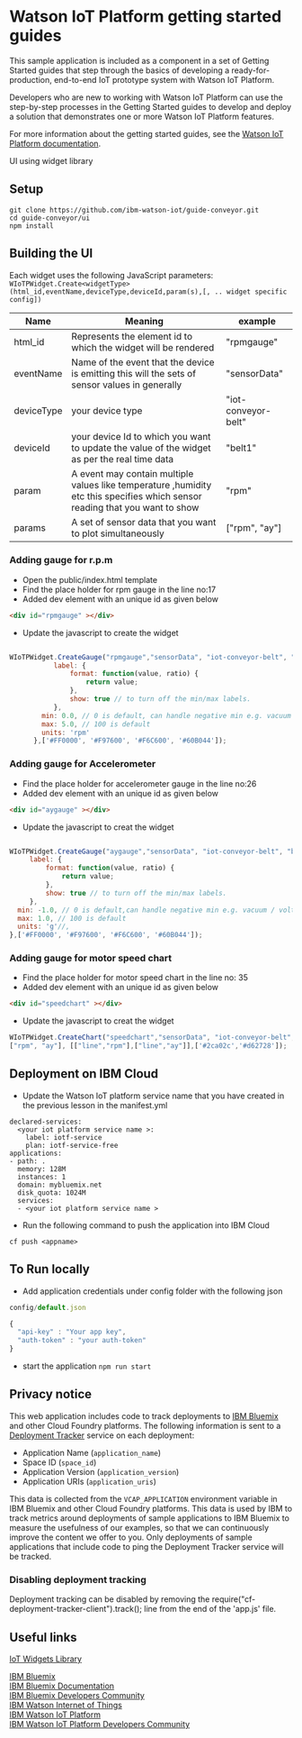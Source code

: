 # Watson IoT Platform getting started guides
This sample application is included as a component in a set of Getting Started guides that step through the basics of developing a ready-for-production, end-to-end IoT prototype system with Watson IoT Platform.

Developers who are new to working with Watson IoT Platform can use the step-by-step processes in the Getting Started guides to develop and deploy a solution that demonstrates one or more Watson IoT Platform features.

For more information about the getting started guides, see the [Watson IoT Platform documentation](https://console.bluemix.net/docs/services/IoT/getting_started/getting-started-iot-overview.html).

UI using widget library

## Setup

```
git clone https://github.com/ibm-watson-iot/guide-conveyor.git
cd guide-conveyor/ui
npm install
```


## Building the UI
Each widget uses the following JavaScript parameters: `WIoTPWidget.Create<widgetType>(html_id,eventName,deviceType,deviceId,param(s),[, .. widget specific config])`

| Name | Meaning | example|
| ------ | ------ |----|
| html_id | Represents the element id to which the widget will be rendered | "rpmgauge"|
|eventName |Name of the event that the device is emitting this will the sets of sensor values in generally| "sensorData"|
|deviceType | your device type | "iot-conveyor-belt"|
|deviceId |  your device Id to which you want to update the value of the widget as per the real time data|"belt1"|
| param | A event may contain multiple values like temperature ,humidity etc this specifies which sensor reading that you want to show | "rpm" |
| params | A set of sensor data that you want to plot simultaneously | ["rpm", "ay"] |


### Adding gauge for r.p.m
* Open the public/index.html template
* Find the place holder for rpm gauge in the line no:17
* Added dev element with an unique id as given below

```html
<div id="rpmgauge" ></div>
```

* Update the javascript to create the widget

```javascript

WIoTPWidget.CreateGauge("rpmgauge","sensorData", "iot-conveyor-belt", "belt1", "rpm" ,{
           label: {
               format: function(value, ratio) {
                   return value;
               },
               show: true // to turn off the min/max labels.
           },
        min: 0.0, // 0 is default, can handle negative min e.g. vacuum / voltage / current flow / rate of change
        max: 5.0, // 100 is default
        units: 'rpm'
      },['#FF0000', '#F97600', '#F6C600', '#60B044']);
```

### Adding gauge for Accelerometer
* Find the place holder for accelerometer gauge in the line no:26
* Added dev element with an unique id as given below

```html
<div id="aygauge" ></div>
```

* Update the javascript to creat the widget

```javascript

WIoTPWidget.CreateGauge("aygauge","sensorData", "iot-conveyor-belt", "belt1", "ay" ,{
     label: {
         format: function(value, ratio) {
             return value;
         },
         show: true // to turn off the min/max labels.
     },
  min: -1.0, // 0 is default,can handle negative min e.g. vacuum / voltage / current flow / rate of change
  max: 1.0, // 100 is default
  units: 'g'//,
},['#FF0000', '#F97600', '#F6C600', '#60B044']);
```

### Adding gauge for motor speed chart
* Find the place holder for motor speed chart in the line no: 35
* Added dev element with an unique id as given below

```html
<div id="speedchart" ></div>
```  
* Update the javascript to creat the widget

```javascript
WIoTPWidget.CreateChart("speedchart","sensorData", "iot-conveyor-belt", "belt1",
["rpm", "ay"], [["line","rpm"],["line","ay"]],['#2ca02c','#d62728']);
```


## Deployment on IBM Cloud

* Update the Watson IoT platform service name that you have created in the previous lesson in the manifest.yml

```
declared-services:
  <your iot platform service name >:
    label: iotf-service
    plan: iotf-service-free
applications:
- path: .
  memory: 128M
  instances: 1
  domain: mybluemix.net
  disk_quota: 1024M
  services:
  - <your iot platform service name >
```

* Run the following command to push the application into IBM Cloud

```
cf push <appname>
```

## To Run locally

* Add application credentials under config folder with the following json

``` javascript
config/default.json

{
  "api-key" : "Your app key",
  "auth-token" : "your auth-token"
}
```

* start the application
 `npm run start`


## Privacy notice

This web application includes code to track deployments to [IBM Bluemix](https://www.bluemix.net/) and other Cloud Foundry platforms. The following information is sent to a [Deployment Tracker](https://github.com/cloudant-labs/deployment-tracker) service on each deployment:

* Application Name (`application_name`)
* Space ID (`space_id`)
* Application Version (`application_version`)
* Application URIs (`application_uris`)

This data is collected from the `VCAP_APPLICATION` environment variable in IBM Bluemix and other Cloud Foundry platforms. This data is used by IBM to track metrics around deployments of sample applications to IBM Bluemix to measure the usefulness of our examples, so that we can continuously improve the content we offer to you. Only deployments of sample applications that include code to ping the Deployment Tracker service will be tracked.

### Disabling deployment tracking

Deployment tracking can be disabled by removing the require("cf-deployment-tracker-client").track(); line from the end of the 'app.js' file.


## Useful links
[Install Node.js]: https://nodejs.org/en/download/
[Bluemix_Dashboard]: https://console.ng.bluemix.net/dashboard/
[Bluemix_Signup]: https://console.ng.bluemix.net/registration/
[Cloud_Foundry]: https://github.com/cloudfoundry/cli
[IoT Widgets Library]("https://github.com/ibm-watson-iot/iot-widgets")

[IBM Bluemix](https://bluemix.net/)  
[IBM Bluemix Documentation](https://www.ng.bluemix.net/docs/)  
[IBM Bluemix Developers Community](http://developer.ibm.com/bluemix)  
[IBM Watson Internet of Things](http://www.ibm.com/internet-of-things/)  
[IBM Watson IoT Platform](http://www.ibm.com/internet-of-things/iot-solutions/watson-iot-platform/)   
[IBM Watson IoT Platform Developers Community](https://developer.ibm.com/iotplatform/)
